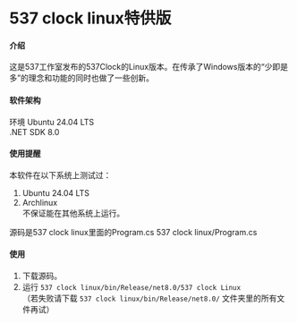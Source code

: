 # 537 clock linux特供版

#### 介绍
这是537工作室发布的537Clock的Linux版本。在传承了Windows版本的“少即是多”的理念和功能的同时也做了一些创新。

#### 软件架构
环境 Ubuntu 24.04 LTS  
.NET SDK 8.0 
#### 使用提醒
本软件在以下系统上测试过：  
1. Ubuntu 24.04 LTS  
2. Archlinux  
不保证能在其他系统上运行。

源码是537 clock linux里面的Program.cs
537 clock linux/Program.cs

#### 使用
1. 下载源码。  
2. 运行 `537 clock linux/bin/Release/net8.0/537 clock Linux`  
（若失败请下载 `537 clock linux/bin/Release/net8.0/` 文件夹里的所有文件再试）
